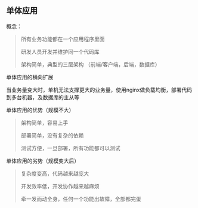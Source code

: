 ## 单体应用

概念：

> 所有业务功能都在一个应用程序里面
>
> 研发人员开发并维护同一个代码库
>
> 架构简单，典型的三层架构   （前端/客户端，后端，数据库）

单体应用的横向扩展

当业务量变大时，单机无法支撑更大的业务量，使用nginx做负载均衡，部署代码到多台机器，及数据库的主从等

单体应用的优势（规模不大）

> 架构简单，容易上手
>
> 部署简单，没有复杂的依赖
>
> 测试方便，一旦部署，所有功能都可以测试

单体应用的劣势（规模变大后）

> 复杂度变高，代码越来越庞大
>
> 开发效率低，开发协作越来越麻烦
>
> 牵一发而动全身，任何一个功能出故障，全部都完蛋

